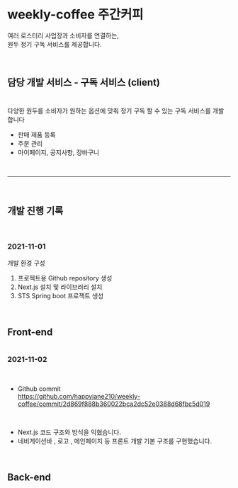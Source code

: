 # weekly-coffee 주간커피

여러 로스터리 사업장과 소비자를 연결하는, <br>
원두 정기 구독 서비스를 제공합니다.

<br>

## 담당 개발 서비스 - 구독 서비스 (client)

#

다양한 원두를 소비자가 원하는 옵션에 맞춰 정기 구독 할 수 있는 구독 서비스를 개발 합니다

- 판매 제품 등록
- 주문 관리
- 마이페이지, 공지사항, 장바구니

<br>

---

<br>

## 개발 진행 기록

<br>

### 2021-11-01

개발 환경 구성

1. 프로젝트용 Github repository 생성
2. Next.js 설치 및 라이브러리 설치
3. STS Spring boot 프로젝트 생성

<br>

## Front-end

#

### 2021-11-02

<br>

- Github commit
  <br>
  https://github.com/happyjane210/weekly-coffee/commit/2d869f888b360022bca2dc52e0388d68fbc5d019

<br>

- Next.js 코드 구조와 방식을 익혔습니다.
- 네비게이션바 , 로고 , 메인페이지 등 프론트 개발 기본 구조를 구현했습니다.
  <br>

<br>

## Back-end

#
